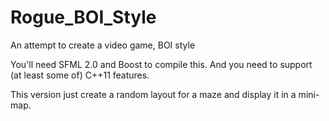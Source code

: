Rogue_BOI_Style
===============

An attempt to create a video game, BOI style

You'll need SFML 2.0 and Boost to compile this.
And you need to support (at least some of) C++11 features.

This version just create a random layout for a maze and display it in a mini-map.
